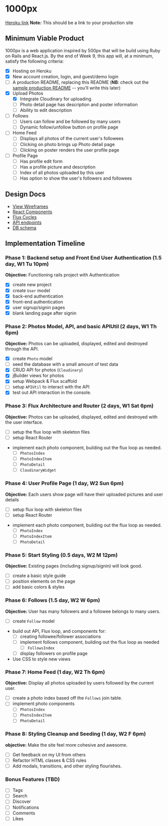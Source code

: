 # 1000px

[Heroku link][heroku] **Note:** This should be a link to your production site

[heroku]: https://l000px.herokuapp.com/

## Minimum Viable Product

1000px is a web application inspired by 500px that will be build using Ruby on Rails and React.js.  By the end of Week 9, this app will, at a minimum, satisfy the following criteria:

- [x] Hosting on Heroku
- [x] New account creation, login, and guest/demo login
- [ ] A production README, replacing this README (**NB**: check out the [sample production README](docs/production_readme.md) -- you'll write this later)
- [x] Upload Photos
  - [x] Integrate Cloudinary for uploading
  - [ ] Photo detail page has description and poster information
  - [ ] Ability to edit description
- [ ] Follows
  - [ ] Users can follow and be followed by many users
  - [ ] Dynamic follow/unfollow button on profile page
- [ ] Home Feed
  - [ ] Displays all photos of the current user's followees
  - [ ] Clicking on photo brings up Photo detail page
  - [ ] Clicking on poster renders the user profile page
- [ ] Profile Page
  - [ ] Has profile edit form
  - [ ] Has a profile picture and description
  - [ ] Index of all photos uploaded by this user
  - [ ] Has option to show the user's followers and followees

## Design Docs
* [View Wireframes][views]
* [React Components][components]
* [Flux Cycles][flux-cycles]
* [API endpoints][api-endpoints]
* [DB schema][schema]

[views]: docs/views.md
[components]: docs/components.md
[flux-cycles]: docs/flux-cycles.md
[api-endpoints]: docs/api-endpoints.md
[schema]: docs/schema.md

## Implementation Timeline

### Phase 1: Backend setup and Front End User Authentication (1.5 day, W1 Tu 10pm)

**Objective:** Functioning rails project with Authentication

- [x] create new project
- [x] create `User` model
- [x] back-end authentication
- [x] front-end authentication
- [x] user signup/signin pages
- [x] blank landing page after signin

### Phase 2: Photos Model, API, and basic APIUtil (2 days, W1 Th 6pm)

**Objective:** Photos can be uploaded, displayed, edited and destroyed through the API.

- [x] create `Photo` model
- [ ] seed the database with a small amount of test data
- [x] CRUD API for photos (`Cloudinary`)
- [x] jBuilder views for photos
- [x] setup Webpack & Flux scaffold
- [ ] setup `APIUtil` to interact with the API
- [x] test out API interaction in the console.

### Phase 3: Flux Architecture and Router (2 days, W1 Sat 6pm)

**Objective:** Photos can be uploaded, displayed, edited and destroyed with the user interface.

- [ ] setup the flux loop with skeleton files
- [ ] setup React Router
- implement each photo component, building out the flux loop as needed.
  - [ ] `PhotosIndex`
  - [ ] `PhotoIndexItem`
  - [ ] `PhotoDetail`
  - [ ] `CloudinaryWidget`

### Phase 4: User Profile Page (1 day, W2 Sun 6pm)

**Objective:** Each users show page will have their uploaded pictures and user details

- [ ] setup flux loop with skeleton files
- [ ] setup React Router
- implement each photo component, building out the flux loop as needed.
  - [ ] `PhotoIndex`
  - [ ] `PhotoIndexItem`
  - [ ] `PhotoDetail`

### Phase 5: Start Styling (0.5 days, W2 M 12pm)

**Objective:** Existing pages (including signup/signin) will look good.

- [ ] create a basic style guide
- [ ] position elements on the page
- [ ] add basic colors & styles

### Phase 6: Follows (1.5 day, W2 W 6pm)

**Objective:** User has many followers and a followee belongs to many users.

- [ ] create `Follow` model
- build out API, Flux loop, and components for:
  - [ ] creating followee/follower associations
  - [ ] implement follows component, building out the flux loop as needed
    - [ ] `FollowsIndex`
  - [ ] display followers on profile page
- Use CSS to style new views

### Phase 7: Home Feed (1 day, W2 Th 6pm)

**Objective:** Display all photos uploaded by users followed by the current user.

- [ ] create a photo index based off the `Follows` join table.
- [ ] implement photo components
  - [ ] `PhotosIndex`
  - [ ] `PhotoIndexItem`
  - [ ] `PhotoDetail`

### Phase 8: Styling Cleanup and Seeding (1 day, W2 F 6pm)

**objective:** Make the site feel more cohesive and awesome.

- [ ] Get feedback on my UI from others
- [ ] Refactor HTML classes & CSS rules
- [ ] Add modals, transitions, and other styling flourishes.

### Bonus Features (TBD)
- [ ] Tags
- [ ] Search
- [ ] Discover
- [ ] Notifications
- [ ] Comments
- [ ] Likes

[phase-one]: docs/phases/phase1.md
[phase-two]: docs/phases/phase2.md
[phase-three]: docs/phases/phase3.md
[phase-four]: docs/phases/phase4.md
[phase-five]: docs/phases/phase5.md
